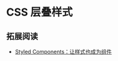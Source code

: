 # CSS 层叠样式

## 拓展阅读

* [Styled Components：让样式也成为组件](http://www.alloyteam.com/2017/05/guide-styled-components/)